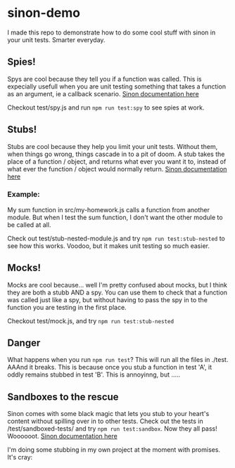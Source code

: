 # sinon-demo
I made this repo to demonstrate how to do some cool stuff with sinon in your unit tests.  Smarter everyday.

## Spies!
Spys are cool because they tell you if a function was called.  This is expecially usefull when you are unit testing something that takes a function as an argument, ie a callback scenario.  [Sinon documentation here](http://sinonjs.org/releases/v1.17.7/spies) 

Checkout test/spy.js and run `npm run test:spy` to see spies at work.

## Stubs!
Stubs are cool because they help you limit your unit tests.  Without them, when things go wrong, things cascade in to a pit of doom.  A stub takes the place of a function / object, and returns what ever you want it to, instead of what ever the function / object would normally return. [Sinon documentation here](http://sinonjs.org/releases/v1.17.7/stubs) 

### Example:
My sum function in src/my-homework.js calls a function from another module.  But when I test the sum function, I don't want the other module to be called at all.  

Check out test/stub-nested-module.js and try `npm run test:stub-nested` to see how this works.  Voodoo, but it makes unit testing so much easier.

## Mocks!
Mocks are cool because... well I'm pretty confused about mocks, but I think they are both a stubb AND a spy.  You can use them  to check that a function was called just like a spy, but without having to pass the spy in to the function you are testing in the first place. 

Checkout test/mock.js, and try `npm run test:stub-nested`

## Danger
What happens when you run `npm run test`?  This will run all the files in ./test.  AAAnd it breaks.  This is because once you stub a function in test 'A', it oddly remains stubbed in test 'B'.  This is annoyinng, but .....

## Sandboxes to the rescue
Sinon comes with some black magic that lets you stub to your heart's content without spilling over in to other tests.  Check out the tests in /test/sandboxed-tests/ and try `npm run test:sandbox`.  Now they all pass!  Woooooot.  [Sinon documentation here](http://sinonjs.org/releases/v1.17.7/sandbox) 

I'm doing some stubbing in my own project at the moment with promises.  It's cray: 






